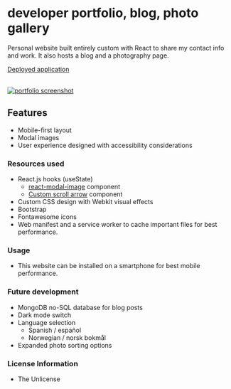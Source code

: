# developer portfolio, blog, photo gallery
Personal website built entirely custom with React to share my contact info and work. It also hosts a blog and a photography page.

[Deployed application](https://coryjquirk.herokuapp.com/home)

<br>
<a href="https://coryjquirk.herokuapp.com"><img src="https://raw.githubusercontent.com/coryjquirk/portfolio/master/client/public/assets/images/demo.gif" alt="portfolio screenshot"/></a>

## Features
* Mobile-first layout
* Modal images
* User experience designed with accessibility considerations

### Resources used
* React.js hooks (useState)
    * [react-modal-image](https://github.com/aautio/react-modal-image) component
    * [Custom scroll arrow](https://medium.com/better-programming/create-a-scroll-to-top-arrow-using-react-hooks-18586890fedc) component
* Custom CSS design with Webkit visual effects
* Bootstrap
* Fontawesome icons
* Web manifest and a service worker to cache important files for best performance.

### Usage
* This website can be installed on a smartphone for best mobile performance.

### Future development
* MongoDB no-SQL database for blog posts
* Dark mode switch
* Language selection
   * Spanish / español
   * Norwegian / norsk bokmål
* Expanded photo sorting options

### License Information
* The Unlicense


